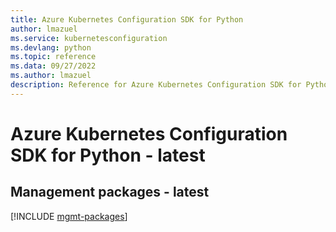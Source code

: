 ```yaml
---
title: Azure Kubernetes Configuration SDK for Python
author: lmazuel
ms.service: kubernetesconfiguration
ms.devlang: python
ms.topic: reference
ms.data: 09/27/2022
ms.author: lmazuel
description: Reference for Azure Kubernetes Configuration SDK for Python
---
```

# Azure Kubernetes Configuration SDK for Python - latest

## Management packages - latest
[!INCLUDE [mgmt-packages](kubernetes-configuration-mgmt-index.md)]